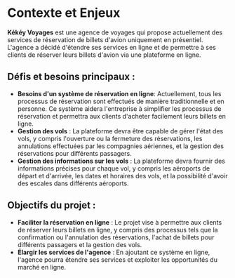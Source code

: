 # Contexte et Enjeux

**Kékéy Voyages** est une agence de voyages qui propose actuellement des services de réservation de billets d'avion uniquement en présentiel. L'agence a décidé d'étendre ses services en ligne et de permettre à ses clients de réserver leurs billets d'avion via une plateforme en ligne.

## Défis et besoins principaux :
- **Besoins d'un système de réservation en ligne**: Actuellement, tous les processus de réservation sont effectués de manière traditionnelle et en personne. Ce système aidera l'entreprise à simplifier les processus de réservation et permettra aux clients d'acheter facilement leurs billets en ligne.
- **Gestion des vols** : La plateforme devra être capable de gérer l'état des vols, y compris l'ouverture ou la fermeture des réservations, les annulations effectuées par les compagnies aériennes, et la gestion des réservations pour différents passagers.
- **Gestion des informations sur les vols** : La plateforme devra fournir des informations précises pour chaque vol, y compris les aéroports de départ et d'arrivée, les dates et horaires des vols, et la possibilité d'avoir des escales dans différents aéroports.
## Objectifs du projet :
- **Faciliter la réservation en ligne** : Le projet vise à permettre aux clients de réserver leurs billets en ligne, y compris des processus tels que la confirmation ou l'annulation des réservations, l'achat de billets pour différents passagers et la gestion des vols.
- **Élargir les services de l'agence** : En ajoutant ce système en ligne, l'agence pourra étendre ses services et exploiter les opportunités du marché en ligne.

